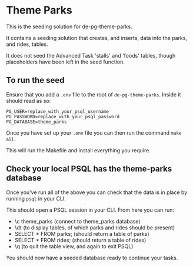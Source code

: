 # Theme Parks

This is the seeding solution for de-pg-theme-parks.

It contains a seeding solution that creates, and inserts, data into the parks, and rides, tables.

It does not seed the Advanced Task 'stalls' and 'foods' tables, though placeholders have been left
in the seed function.

## To run the seed

Ensure that you add a `.env` file to the root of `de-pg-theme-parks`. Inside it should read as so:

```env
PG_USER=replace_with_your_psql_username
PG_PASSWORD=replace_with_your_psql_password
PG_DATABASE=theme_parks
```

Once you have set up your `.env` file you can then run the command `make all`.

This will run the Makefile and install everything you require.

## Check your local PSQL has the theme-parks database

Once you've run all of the above you can check that the data is in place by running `psql` in your CLI.

This should open a PSQL session in your CLI. From here you can run:

- \c theme_parks (connect to theme_parks database)
- \dt (to display tables, of which parks and rides should be present)
- SELECT * FROM parks; (should return a table of parks)
- SELECT * FROM rides; (should return a table of rides)
- \q (to quit the table view, and again to exit PSQL)

You should now have a seeded database ready to continue your tasks.